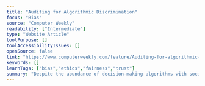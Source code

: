```yaml
---
title: "Auditing for Algorithmic Discrimination"
focus: "Bias"
source: "Computer Weekly"
readability: ["Intermediate"]
type: "Website Article"
toolPurpose: []
toolAccessibilityIssues: []
openSource: false
link: "https://www.computerweekly.com/feature/Auditing-for-algorithmic-discrimination"
keywords: []
learnTags: ["bias","ethics","fairness","trust"]
summary: "Despite the abundance of decision-making algorithms with social impacts, this article discusses how many companies are not conducting specific audits for bias and discrimination that can help mitigate their potentially negative consequences. "
---
```


